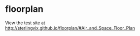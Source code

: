 # floorplan

View the test site at http://sterlingvix.github.io/floorplan/#Air_and_Space_Floor_Plan
